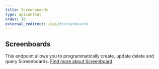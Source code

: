 ```yaml
---
title: Screenboards
type: apicontent
order: 18
external_redirect: /api/#screenboards
---
```

## Screenboards

This endpoint allows you to programmatically create, update delete and query Screenboards. [Find more about Screenboard][1].

[1]: /graphing/dashboards/screenboard
